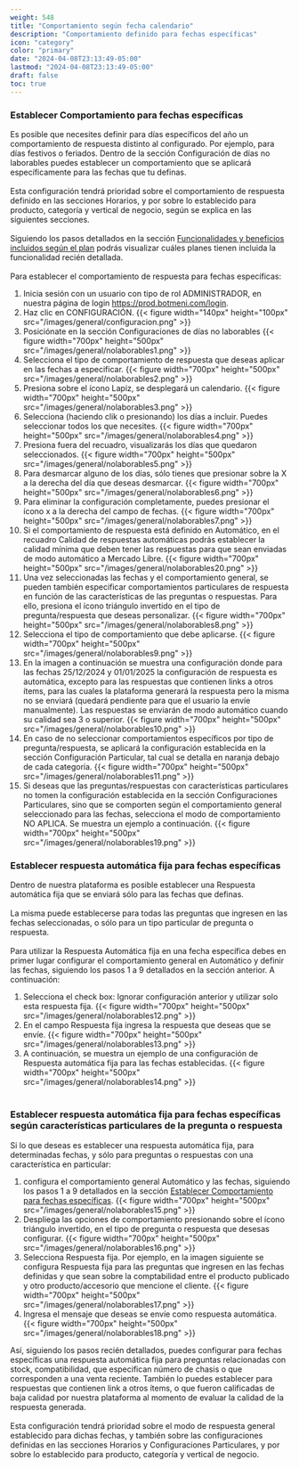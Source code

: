 ```yaml
---
weight: 548
title: "Comportamiento según fecha calendario"
description: "Comportamiento definido para fechas específicas"
icon: "category"
color: "primary"
date: "2024-04-08T23:13:49-05:00"
lastmod: "2024-04-08T23:13:49-05:00"
draft: false
toc: true
---
```

### Establecer Comportamiento para fechas específicas

Es posible que necesites definir para días específicos del año un comportamiento de respuesta distinto al configurado. Por ejemplo, para días festivos o feriados.
Dentro de la sección Configuración de días no laborables puedes establecer un comportamiento que se aplicará específicamente para las fechas que tu definas.<br></br>
Esta configuración tendrá prioridad sobre el comportamiento de respuesta definido en las secciones Horarios, y por sobre lo establecido para producto, categoría y vertical de negocio, según se explica en las siguientes secciones.<br></br>
Siguiendo los pasos detallados en la sección [Funcionalidades y beneficios incluidos según el plan](../../Suscripcíon_y_Pagos/Tu_Suscripcion/Conocer_beneficios_planes.md) podrás visualizar cuáles planes tienen incluida la funcionalidad recién detallada.<br></br>
Para establecer el comportamiento de respuesta para fechas específicas:
1. Inicia sesión con un usuario con tipo de rol ADMINISTRADOR, en nuestra página de login <https://prod.botmeni.com/login>.
2. Haz clic en CONFIGURACIÓN.
{{< figure width="140px" height="100px" src="/images/general/configuracion.png" >}}
3. Posiciónate en la sección Configuraciones de días no laborables
{{< figure width="700px" height="500px" src="/images/general/nolaborables1.png" >}}
4. Selecciona el tipo de comportamiento de respuesta que deseas aplicar en las fechas a especificar.
{{< figure width="700px" height="500px" src="/images/general/nolaborables2.png" >}}
5. Presiona sobre el ícono Lapiz, se desplegará un calendario.
{{< figure width="700px" height="500px" src="/images/general/nolaborables3.png" >}}
6. Selecciona (haciendo clik o presionando) los días a incluir. Puedes seleccionar todos los que necesites.
{{< figure width="700px" height="500px" src="/images/general/nolaborables4.png" >}}
7. Presiona fuera del recuadro, visualizarás los días que quedaron seleccionados.
{{< figure width="700px" height="500px" src="/images/general/nolaborables5.png" >}}
8. Para desmarcar alguno de los días, sólo tienes que presionar sobre la X a la derecha del día que deseas desmarcar.
{{< figure width="700px" height="500px" src="/images/general/nolaborables6.png" >}}
9. Para eliminar la configuración completamente, puedes presionar el ícono x a la derecha del campo de fechas.
{{< figure width="700px" height="500px" src="/images/general/nolaborables7.png" >}}
10. Si el comportamiento de respuesta está definido en Automático, en el recuadro Calidad de respuestas automáticas podrás establecer la calidad mínima que deben tener las respuestas para que sean enviadas de modo automático a Mercado Libre.
{{< figure width="700px" height="500px" src="/images/general/nolaborables20.png" >}}
10. Una vez seleccionadas las fechas y el comportamiento general, se pueden también especificar comportamientos particulares de respuesta en función de las características de las preguntas o respuestas. Para ello, presiona el ícono triángulo invertido en el tipo de pregunta/respuesta que deseas personalizar.
{{< figure width="700px" height="500px" src="/images/general/nolaborables8.png" >}}
11. Selecciona el tipo de comportamiento que debe aplicarse.
{{< figure width="700px" height="500px" src="/images/general/nolaborables9.png" >}}
12. En la imagen a continuación se muestra una configuración donde para las fechas 25/12/2024 y 01/01/2025 la configuración de respuesta es automática, excepto para las respuestas que contienen links a otros ítems, para las cuales la plataforma generará la respuesta pero la misma no se enviará (quedará pendiente para que el usuario la envíe manualmente). Las respuestas se enviarán de modo automático cuando su calidad sea 3 o superior.
{{< figure width="700px" height="500px" src="/images/general/nolaborables10.png" >}}
13. En caso de no seleccionar comportamientos específicos por tipo de pregunta/respuesta, se aplicará la configuración establecida en la sección Configuración Particular, tal cual se detalla en naranja debajo de cada categoría.
{{< figure width="700px" height="500px" src="/images/general/nolaborables11.png" >}}
14. Si deseas que las preguntas/respuestas con características particulares no tomen la configuración establecida en la sección Configuraciones Particulares, sino que se comporten según el comportamiento general seleccionado para las fechas, selecciona el modo de comportamiento NO APLICA. Se muestra un ejemplo a continuación.
{{< figure width="700px" height="500px" src="/images/general/nolaborables19.png" >}}

### Establecer respuesta automática fija para fechas específicas

Dentro de nuestra plataforma es posible establecer una Respuesta automática fija que se enviará sólo para las fechas que definas.<br></br>
La misma puede establecerse para todas las preguntas que ingresen en las fechas seleccionadas, o sólo para un tipo particular de pregunta o respuesta.<br></br>
Para utilizar la Respuesta Automática fija en una fecha específica debes en primer lugar configurar el comportamiento general en Automático y definir las fechas, siguiendo los pasos 1 a 9 detallados en la sección anterior. A continuación:
1. Selecciona el check box: Ignorar configuración anterior y utilizar solo esta respuesta fija.
{{< figure width="700px" height="500px" src="/images/general/nolaborables12.png" >}}
2. En el campo Respuesta fija ingresa la respuesta que deseas que se envíe.
{{< figure width="700px" height="500px" src="/images/general/nolaborables13.png" >}}
4. A continuación, se muestra un ejemplo de una configuración de Respuesta automática fija para las fechas establecidas.
{{< figure width="700px" height="500px" src="/images/general/nolaborables14.png" >}}
<br></br>

### Establecer respuesta automática fija para fechas específicas según características particulares de la pregunta o respuesta

Si lo que deseas es establecer una respuesta automática fija, para determinadas fechas, y sólo para preguntas o respuestas con una característica en particular:
1. configura el comportamiento general Automático y las fechas, siguiendo los pasos 1 a 9 detallados en la sección [Establecer Comportamiento para fechas específicas](../Configuración_comportamiento_respuesta/Dias_festivos.md).
{{< figure width="700px" height="500px" src="/images/general/nolaborables15.png" >}}
2. Despliega las opciones de comportamiento presionando sobre el ícono triángulo invertido, en el tipo de pregunta o respuesta que desesas configurar.
{{< figure width="700px" height="500px" src="/images/general/nolaborables16.png" >}}
4. Selecciona Respuesta fija. Por ejemplo, en la imagen siguiente se configura Respuesta fija para las preguntas que ingresen en las fechas definidas y que sean sobre la comptabilidad entre el producto publicado y otro producto/accesorio que mencione el cliente.
{{< figure width="700px" height="500px" src="/images/general/nolaborables17.png" >}}
5. Ingresa el mensaje que deseas se envíe como respuesta automática.
{{< figure width="700px" height="500px" src="/images/general/nolaborables18.png" >}}

Así, siguiendo los pasos recién detallados, puedes configurar para fechas específicas una respuesta automática fija para preguntas relacionadas con stock, compatibilidad, que especifican número de chasis o que corresponden a una venta reciente. También lo puedes establecer para respuestas que contienen link a otros ítems, o que fueron calificadas de baja calidad por nuestra plataforma al momento de evaluar la calidad de la respuesta generada.<br></br>
Esta configuración tendrá prioridad sobre el modo de respuesta general establecido para dichas fechas, y también sobre las configuraciones definidas en las secciones Horarios y Configuraciones Particulares, y por sobre lo establecido para producto, categoría y vertical de negocio.

